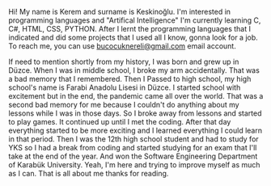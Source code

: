 Hi! My name is Kerem and surname is Keskinoğlu.
I'm interested in programming languages and "Artifical Intelligence"
I'm currently learning C, C#, HTML, CSS, PYTHON.
After I lernt the programming languages that I indicated and did some projects that I used all I know, gonna look for a job.
To reach me, you can use bucocuknereli@gmail.com email account.

If need to mention shortly from my history, I was born and grew up in Düzce. When I was in middle school, I broke my arm accidentally. That was a bad memory that I remembered. Then I Passed to high school, my high school's name is Farabi Anadolu Lisesi in Düzce. I started school with excitement but in the end, the pandemic came all over the world. That was a second bad
memory for me because I couldn't do anything about my lessons while I was in those days. So I broke away from lessons and started to play games. It continued up until I met the coding. After that day everything started to be
more exciting and I learned everything I could learn in that period. Then I was the 12th high school student and had to study for YKS so I had a break from coding and started studying for an exam that I'll take at the end of the year.
And won the Software Engineering Department of Karabük University. Yeah, I'm here and trying to improve myself as much as I can. That is all about me thanks for reading. 
